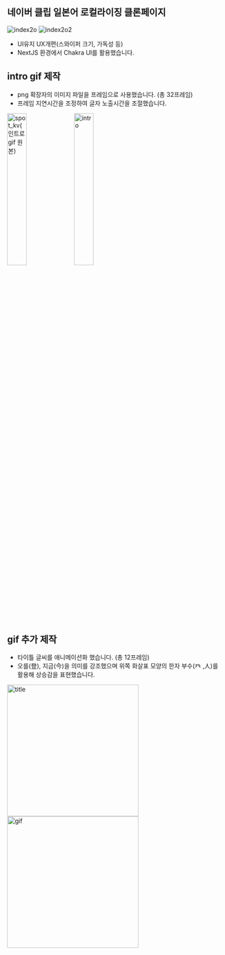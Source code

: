 ## 네이버 클립 일본어 로컬라이징 클론페이지
![index2o](https://github.com/user-attachments/assets/04d4b292-4edb-4430-97d1-12d17096f155)
![index2o2](https://github.com/user-attachments/assets/4b6cc5a9-abe0-4d4b-90af-197eb7de399b)
- UI유지 UX개편(스와이퍼 크기, 가독성 등)
- NextJS 환경에서 Chakra UI를 활용했습니다.

## intro gif 제작
- png 확장자의 이미지 파일을 프레임으로 사용했습니다. (총 32프레임)
- 프레임 지연시간을 조정하여 글자 노출시간을 조절했습니다.
<p align="left">
  <img src="https://github.com/user-attachments/assets/c59b3fac-b5ee-494f-8466-b87300df5502" alt="spot_kv(인트로gif 원본)" width="30%">
  <img src="https://github.com/user-attachments/assets/dca85651-f16f-460c-b3a5-7335a8e58606" alt="intro" width="30%">
</p>

## gif 추가 제작
- 타이틀 글씨를 애니메이션화 했습니다.  (총 12프레임)
- 오를(登), 지금(今)을 의미를 강조했으며 위쪽 화살표 모양의 한자 부수(癶 ,人)를 활용해 상승감을 표현했습니다.
<p align="left">
  <img src="https://github.com/user-attachments/assets/ef79a37e-182a-4fc1-b218-04f51a378170" alt="title" width="304">
  <img src="https://github.com/user-attachments/assets/4ef9c1bc-e9c9-4240-b3ec-5ab72466d1e4" alt="gif" width="304">
</p>
